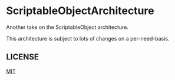 # ScriptableObjectArchitecture
Another take on the ScriptableObject architecture.

This architecture is subject to lots of changes on a per-need-basis.

## LICENSE

[MIT](https://github.com/mfragger/ScriptableObjectArchitecture/blob/master/LICENSE)
